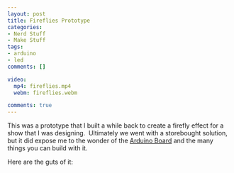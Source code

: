 ```yaml
---
layout: post
title: Fireflies Prototype
categories:
- Nerd Stuff
- Make Stuff
tags:
- arduino
- led
comments: []

video:
  mp4: fireflies.mp4
  webm: fireflies.webm

comments: true
---
```


This was a prototype that I built a while back to create a firefly effect for a show that I was designing.&nbsp; Ultimately we went with a storebought solution, but it did expose me to the wonder of the [Arduino Board][1] and the many things you can build with it.

Here are the guts of it:

<script src="https://gist.github.com/benwilhelm/2d050303d5f17175a4e9.js"></script>

[1]: http://arduino.cc/ "Arduino Home Page"
